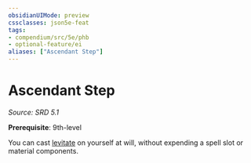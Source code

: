```yaml
---
obsidianUIMode: preview
cssclasses: json5e-feat
tags:
- compendium/src/5e/phb
- optional-feature/ei
aliases: ["Ascendant Step"]
---
```

# Ascendant Step
*Source: SRD 5.1*  

**Prerequisite**: 9th-level

You can cast [levitate](compendium/spells/levitate.md) on yourself at will, without expending a spell slot or material components.